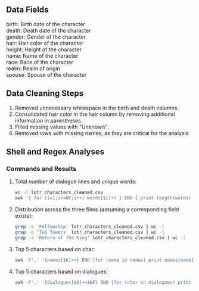 ## Data Fields

birth: Birth date of the character <br>
death: Death date of the character <br>
gender: Gender of the character <br>
hair: Hair color of the character <br>
height: Height of the character <br>
name: Name of the character <br>
race: Race of the character <br>
realm: Realm of origin <br>
spouse: Spouse of the character

## Data Cleaning Steps
1. Removed unnecessary whitespace in the birth and death columns.
2. Consolidated hair color in the hair column by removing additional information in parentheses.
3. Filled missing values with "Unknown".
4. Removed rows with missing names, as they are critical for the analysis.

## Shell and Regex Analyses
### Commands and Results
1. Total number of dialogue lines and unique words:
    ```bash
    wc -l lotr_characters_cleaned.csv
    awk '{ for (i=1;i<=NF;i++) words[$i]++ } END { print length(words) }' lotr_characters_cleaned.csv
    ```

2. Distribution across the three films (assuming a corresponding field exists):
    ```bash
    grep -o 'Fellowship' lotr_characters_cleaned.csv | wc -l
    grep -o 'Two Towers' lotr_characters_cleaned.csv | wc -l
    grep -o 'Return of the King' lotr_characters_cleaned.csv | wc -l
    ```

3. Top 5 characters based on char:
    ```bash
    awk -F',' '{names[$6]++} END {for (name in names) print names[name], name}' lotr_characters_cleaned.csv | sort -nr | head -5
    ```

4. Top 5 characters based on dialogues:
    ```bash
    awk -F',' '{dialogues[$6]+=$NF} END {for (char in dialogues) print dialogues[char], char}' lotr_characters_cleaned.csv | sort -nr | head -5
    ```
